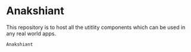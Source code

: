 # Anakshiant

This repository is to host all the utitlity components which can be used in any real world apps.


`Anakshiant`